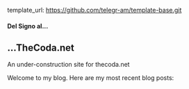 template_url:  https://github.com/telegr-am/template-base.git

#### Del Signo al...
## ...TheCoda.net

An under-construction site for thecoda.net

<span data-lift="if?extra_true=has_blog">Welcome to my blog.  Here are my most recent blog posts:</span>

<div data-lift="if?extra_true=has_blog">
      <div data-lift="blog.simple"></div>
</div>

[title: Home]: /
